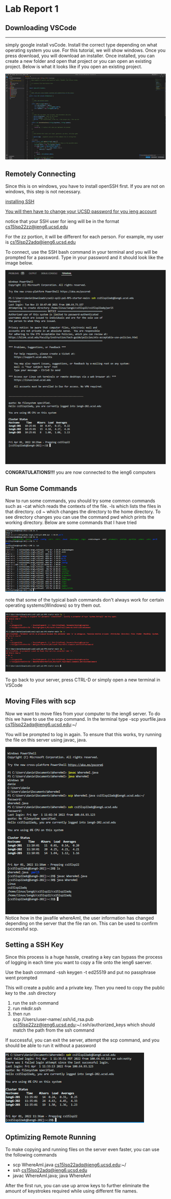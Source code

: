 # Lab Report 1 #



## Downloading VSCode ##
---

simply google install vsCode. Install the correct type depending on what operating system you use. For this tutorial, we will show windows. Once you press download, you will download an installer. Once installed, you can create a new folder and open that project or you can open an existing project. Below is what it looks like if you open an existing project. 

![Image](VSCodeProof.png)

## Remotely Connecting ##

Since this is on windows, you have to install openSSH first. If you are not on windows, this step is not necessary. 

[installing SSH](https://docs.microsoft.com/en-us/windows-server/administration/openssh/openssh_install_firstuse)

[You will then have to change your UCSD password for you ieng account](https://sdacs.ucsd.edu/~icc/index.php)

notice that your SSH user for ieng will be in the format 
cs15lsp22zz@ieng6.ucsd.edu

For the zz portion, it will be different for each person. For example, my user is cs15lsp22adq@ieng6.ucsd.edu

To connect, use the SSH bash command in your terminal and you will be prompted for a password. Type in your password and it should look like the image below. 

![Image](Capture.PNG)

**CONGRATULATIONS!!!** 
you are now connected to the ieng6 computers

## Run Some Commands ##

Now to run some commands, you should try some common commands such as -cat which reads the contexts of the file. -ls which lists the files in that directory. cd ~ which changes the directory to the home directory. To see directory changes you can use the command pwd which prints the working directory. Below are some commands that I have tried

![Image](Confirm.PNG)

note that some of the typical bash commands don't always work for certain operating systems(Windows) so try them out.

![Image](Confirm2.PNG)

To go back to your server, press CTRL-D or simply open a new terminal in VSCode

## Moving Files with scp ##
 
 Now we want to move files from your computer to the ieng6 server. To do this we have to use the scp command. In the terminal type -scp yourfile.java cs15lsp22adq@ieng6.ucsd.edu:~/

 You will be prompted to log in again. To ensure that this works, try running the file on this server using javac, java.

![Image](SCP.PNG)
Notice how in the javafile whereAmI, the user information has changed depending on the server that the file ran on. This can be used to confirm successful scp. 

## Setting a SSH Key ## 

Since this process is a huge hassle, creating a key can bypass the process of logging in each time you want to copy a file onto the ieng6 saerver. 

Use the bash command -ssh keygen -t ed25519 and put no passphrase went prompted

This will create a public and a private key. Then you need to copy the public key to the .ssh directory 

1. run the ssh command 
2. run mkdir.ssh 
3. then run <br>
scp /Users/user-name/.ssh/id_rsa.pub cs15lsp22zz@ieng6.ucsd.edu:~/.ssh/authorized_keys which should match the path from the ssh command 

If successful, you can exit the server, attempt the scp command, and you should be able to run it without a password

![Image](t.PNG)

## Optimizing Remote Running ##

To make copying and running files on the server even faster, you can use the following commands

- scp WhereAmI.java cs15lsp22adq@ieng6.ucsd.edu:~/
- ssh cs15lsp22adq@ieng6.ucsd.edu
- javac WhereAmI.java; java WhereAmI

After the first run, you can use up arrow keys to further eliminate the amount of keystrokes required while using different file names. 
